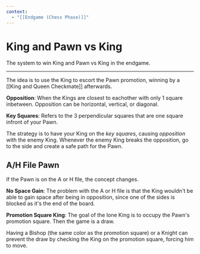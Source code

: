 ```yaml
---
context:
  - "[[Endgame (Chess Phase)]]"
---
```


# King and Pawn vs King

The system to win King and Pawn vs King in the endgame.

---

The idea is to use the King to escort the Pawn promotion, winning by a [[King and Queen Checkmate]] afterwards.

**Opposition**: When the Kings are closest to eachother with only 1 square inbetween. Opposition can be horizontal, vertical, or diagonal.

**Key Squares**: Refers to the 3 perpendicular squares that are one square infront of your Pawn.

The strategy is to have your King on the _key squares_, causing _opposition_ with the enemy King. Whenever the enemy King breaks the opposition, go to the side and create a safe path for the Pawn.

## A/H File Pawn

If the Pawn is on the A or H file, the concept changes.

**No Space Gain**: The problem with the A or H file is that the King wouldn't be able to gain space after being in opposition, since one of the sides is blocked as it's the end of the board.

**Promotion Square King**: The goal of the lone King is to occupy the Pawn's promotion square. Then the game is a draw.

Having a Bishop (the same color as the promotion square) or a Knight can prevent the draw by checking the King on the promotion square, forcing him to move.
